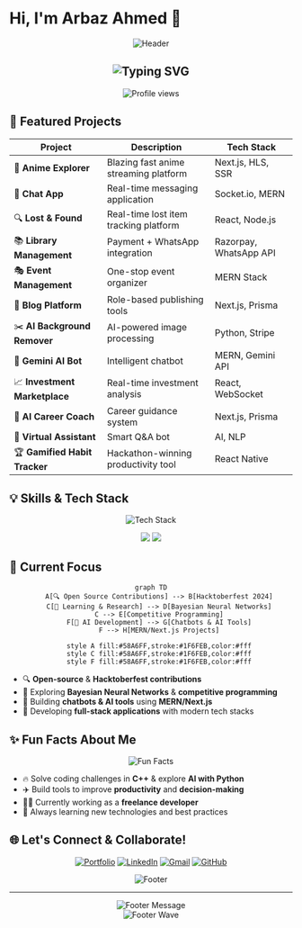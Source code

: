 # Hi, I'm Arbaz Ahmed 👋

<p align="center">
  <img src="https://capsule-render.vercel.app/api?type=waving&color=gradient&customColorList=6&height=120&section=header&text=Full-Stack%20Developer%20|%20CSE%20Student&fontSize=24&fontColor=ffffff&animation=fadeIn" alt="Header" />
</p>

<h2 align="center">
  <img src="https://readme-typing-svg.herokuapp.com?font=Fira+Code&size=22&duration=3000&pause=1000&color=58A6FF&center=true&vCenter=true&width=600&lines=💻+Freelance+Developer;🤖+AI+Enthusiast;🚀+Building+the+Future+with+Code;✨+Creating+Amazing+Web+Experiences" alt="Typing SVG" />
</h2>

<p align="center">
  <img src="https://komarev.com/ghpvc/?username=arbazahmed07&style=for-the-badge&label=PROFILE+VIEWS&color=0e75b6" alt="Profile views" />
</p>

## 🚀 Featured Projects

<div align="center">

| Project | Description | Tech Stack |
|---------|-------------|------------|
| 🎥 **Anime Explorer** | Blazing fast anime streaming platform | Next.js, HLS, SSR |
| 💬 **Chat App** | Real-time messaging application | Socket.io, MERN |
| 🔍 **Lost & Found** | Real-time lost item tracking platform | React, Node.js |
| 📚 **Library Management** | Payment + WhatsApp integration | Razorpay, WhatsApp API |
| 🎭 **Event Management** | One-stop event organizer | MERN Stack |
| 📝 **Blog Platform** | Role-based publishing tools | Next.js, Prisma |
| ✂️ **AI Background Remover** | AI-powered image processing | Python, Stripe |
| 🤖 **Gemini AI Bot** | Intelligent chatbot | MERN, Gemini API |
| 📈 **Investment Marketplace** | Real-time investment analysis | React, WebSocket |
| 🧠 **AI Career Coach** | Career guidance system | Next.js, Prisma |
| 💬 **Virtual Assistant** | Smart Q&A bot | AI, NLP |
| 🏆 **Gamified Habit Tracker** | Hackathon-winning productivity tool | React Native |

</div>

## 💡 Skills & Tech Stack

<p align="center">
  <img src="https://skillicons.dev/icons?i=cpp,python,js,ts,react,nextjs,tailwind,docker,mongodb,postgres,git,github,vscode&perline=7&theme=dark" alt="Tech Stack" />
</p>

<div align="center">
  <img src="https://github-readme-tech-stack.vercel.app/api/cards?title=Frontend&fontSize=20&titleColor=58A6FF&lineCount=2&theme=github_dark&bg=0D1117&badge=0D1017&border=30363D&titleBg=21262D&line1=react%2CReact%2C61DAFB%3Bnextdotjs%2CNext.js%2C000000%3Btailwindcss%2CTailwind%2C06B6D4%3B&line2=javascript%2CJavaScript%2CF7DF1E%3Btypescript%2CTypeScript%2C3178C6%3Bhtml5%2CHTML5%2CE34F26%3B" />
  <img src="https://github-readme-tech-stack.vercel.app/api/cards?title=Backend&fontSize=20&titleColor=58A6FF&lineCount=2&theme=github_dark&bg=0D1117&badge=0D1017&border=30363D&titleBg=21262D&line1=node.js%2CNode.js%2C339933%3Bexpress%2CExpress%2C000000%3Bpython%2CPython%2C3776AB%3B&line2=mongodb%2CMongoDB%2C47A248%3Bpostgresql%2CPostgreSQL%2C336791%3Bmysql%2CMySQL%2C4479A1%3B" />
</div>

## 🎯 Current Focus

<div align="center">

```mermaid
graph TD
    A[🔍 Open Source Contributions] --> B[Hacktoberfest 2024]
    C[📖 Learning & Research] --> D[Bayesian Neural Networks]
    C --> E[Competitive Programming]
    F[🤖 AI Development] --> G[Chatbots & AI Tools]
    F --> H[MERN/Next.js Projects]
    
    style A fill:#58A6FF,stroke:#1F6FEB,color:#fff
    style C fill:#58A6FF,stroke:#1F6FEB,color:#fff
    style F fill:#58A6FF,stroke:#1F6FEB,color:#fff
```

</div>

- 🔍 **Open-source** & **Hacktoberfest contributions**  
- 📖 Exploring **Bayesian Neural Networks** & **competitive programming**  
- 🤖 Building **chatbots & AI tools** using **MERN/Next.js**
- 🚀 Developing **full-stack applications** with modern tech stacks

## ✨ Fun Facts About Me

<div align="center">
  <img src="https://readme-typing-svg.herokuapp.com?font=Fira+Code&size=18&duration=2000&pause=500&color=FFA657&center=true&vCenter=true&width=500&lines=🔥+C%2B%2B+Problem+Solver;🐍+Python+AI+Explorer;✈️+Productivity+Tool+Builder;🧑‍💻+Freelance+Developer" alt="Fun Facts" />
</div>

- 🔥 Solve coding challenges in **C++** & explore **AI with Python**  
- ✈️ Build tools to improve **productivity** and **decision-making**  
- 🧑‍💻 Currently working as a **freelance developer**
- 🎯 Always learning new technologies and best practices

## 🌐 Let's Connect & Collaborate!

<div align="center">
  
[![Portfolio](https://img.shields.io/badge/🌐_Portfolio-FF6B6B?style=for-the-badge&logo=vercel&logoColor=white&labelColor=000000)](https://arbaaz.vercel.app)
[![LinkedIn](https://img.shields.io/badge/💼_LinkedIn-0A66C2?style=for-the-badge&logo=linkedin&logoColor=white&labelColor=000000)](https://linkedin.com/in/mohammad-arbaz-ahmed-0a6446290)
[![Gmail](https://img.shields.io/badge/📧_Email-EA4335?style=for-the-badge&logo=gmail&logoColor=white&labelColor=000000)](mailto:arbazahmed1729@gmail.com)
[![GitHub](https://img.shields.io/badge/⚡_GitHub-181717?style=for-the-badge&logo=github&logoColor=white&labelColor=000000)](https://github.com/arbazahmed07)

</div>

<div align="center">
  <img src="https://capsule-render.vercel.app/api?type=rect&color=gradient&customColorList=6&height=2&section=footer" alt="Footer" />
</div>

---

<div align="center">
  <img src="https://readme-typing-svg.herokuapp.com?font=Fira+Code&size=16&duration=4000&pause=1000&color=58A6FF&center=true&vCenter=true&width=400&lines=⭐+Star+my+repositories!;🤝+Let's+collaborate!;💡+Open+to+opportunities!" alt="Footer Message" />
</div>

<div align="center">
  <img src="https://capsule-render.vercel.app/api?type=waving&color=gradient&customColorList=6&height=60&section=footer" alt="Footer Wave" />
</div>
